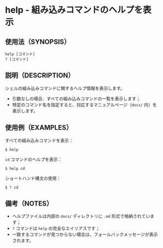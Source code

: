 # help - 組み込みコマンドのヘルプを表示

## 使用法（SYNOPSIS）

    help [コマンド]
    ? [コマンド]


## 説明（DESCRIPTION）

シェルの組み込みコマンドに関するヘルプ情報を表示します。

* 引数なしの場合、すべての組み込みコマンドの一覧を表示します；
* 特定のコマンド名を指定すると、対応するマニュアルページ（`docs/` 内）を表示します。


## 使用例（EXAMPLES）

すべての組み込みコマンドを表示：

```shell
$ help
```

`cd` コマンドのヘルプを表示：

```shell
$ help cd
```

ショートハンド構文の使用：

```shell
$ ? cd
```


## 備考（NOTES）

* ヘルプファイルは内部の `docs/` ディレクトリに `.md` 形式で格納されています；
* `?` コマンドは `help` の完全なエイリアスです；
* 一致するコマンドが見つからない場合は、フォールバックメッセージが表示されます。
